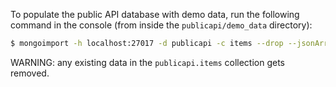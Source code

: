 
To populate the public API database with demo data, run the following command
in the console (from inside the `publicapi/demo_data` directory):

```sh
$ mongoimport -h localhost:27017 -d publicapi -c items --drop --jsonArray --file data.json
```

WARNING: any existing data in the `publicapi.items` collection gets removed.
